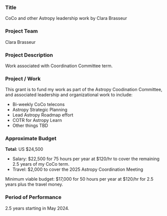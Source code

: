 ### Title

CoCo and other Astropy leadership work by Clara Brasseur

### Project Team

Clara Brasseur

### Project Description

Work associated with Coordination Committee term.

### Project / Work

This grant is to fund my work as part of the Astropy Coodination Committee, and associated leadership and organizational work to include:

- Bi-weekly CoCo telecons
- Astropy Strategic Planning
- Lead Astropy Roadmap effort
- COTR for Astropy Learn
- Other things TBD


### Approximate Budget

**Total:** US $24,500

- Salary: $22,500 for 75 hours per year at $120/hr to cover the remaining 2.5 years of my CoCo term.
- Travel: $2,000 to cover the 2025 Astropy Coordination Meeting

Minimum viable budget: $17,000 for 50 hours per year at $120/hr for 2.5 years plus the travel money.

### Period of Performance

2.5 years starting in May 2024.
